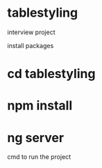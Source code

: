 # tablestyling
 interview project

install packages

# cd tablestyling 
# npm install
# ng server 

cmd to run the project

